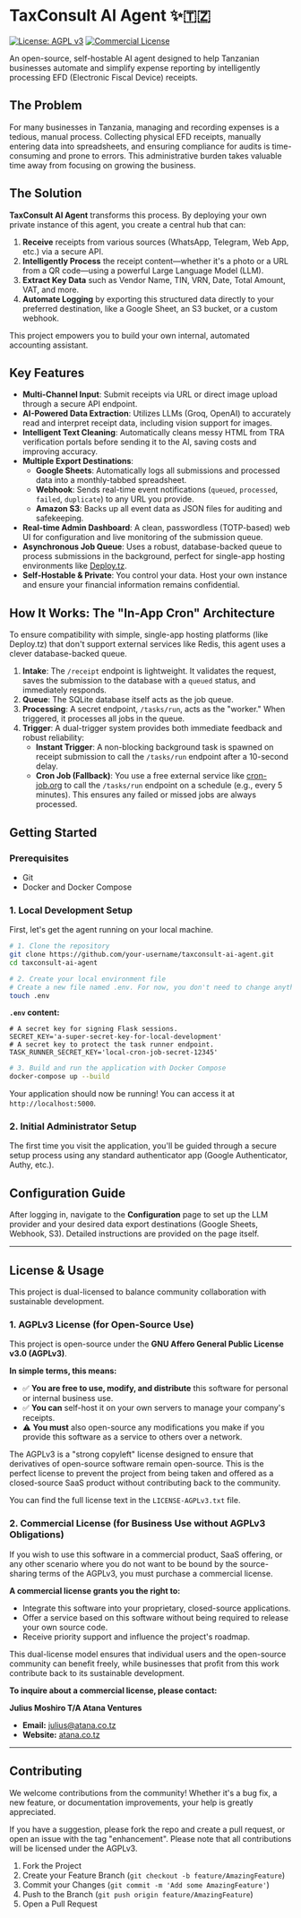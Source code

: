 # TaxConsult AI Agent ✨🇹🇿

[![License: AGPL v3](https://img.shields.io/badge/License-AGPL_v3-blue.svg)](https://www.gnu.org/licenses/agpl-3.0)
[![Commercial License](https://img.shields.io/badge/License-Commercial-green.svg)](LICENSE-COMMERCIAL.md)

An open-source, self-hostable AI agent designed to help Tanzanian businesses automate and simplify expense reporting by intelligently processing EFD (Electronic Fiscal Device) receipts.

## The Problem

For many businesses in Tanzania, managing and recording expenses is a tedious, manual process. Collecting physical EFD receipts, manually entering data into spreadsheets, and ensuring compliance for audits is time-consuming and prone to errors. This administrative burden takes valuable time away from focusing on growing the business.

## The Solution

**TaxConsult AI Agent** transforms this process. By deploying your own private instance of this agent, you create a central hub that can:
1.  **Receive** receipts from various sources (WhatsApp, Telegram, Web App, etc.) via a secure API.
2.  **Intelligently Process** the receipt content—whether it's a photo or a URL from a QR code—using a powerful Large Language Model (LLM).
3.  **Extract Key Data** such as Vendor Name, TIN, VRN, Date, Total Amount, VAT, and more.
4.  **Automate Logging** by exporting this structured data directly to your preferred destination, like a Google Sheet, an S3 bucket, or a custom webhook.

This project empowers you to build your own internal, automated accounting assistant.

## Key Features

-   **Multi-Channel Input**: Submit receipts via URL or direct image upload through a secure API endpoint.
-   **AI-Powered Data Extraction**: Utilizes LLMs (Groq, OpenAI) to accurately read and interpret receipt data, including vision support for images.
-   **Intelligent Text Cleaning**: Automatically cleans messy HTML from TRA verification portals before sending it to the AI, saving costs and improving accuracy.
-   **Multiple Export Destinations**:
    -   **Google Sheets**: Automatically logs all submissions and processed data into a monthly-tabbed spreadsheet.
    -   **Webhook**: Sends real-time event notifications (`queued`, `processed`, `failed`, `duplicate`) to any URL you provide.
    -   **Amazon S3**: Backs up all event data as JSON files for auditing and safekeeping.
-   **Real-time Admin Dashboard**: A clean, passwordless (TOTP-based) web UI for configuration and live monitoring of the submission queue.
-   **Asynchronous Job Queue**: Uses a robust, database-backed queue to process submissions in the background, perfect for single-app hosting environments like [Deploy.tz](https://deploy.tz/).
-   **Self-Hostable & Private**: You control your data. Host your own instance and ensure your financial information remains confidential.

## How It Works: The "In-App Cron" Architecture

To ensure compatibility with simple, single-app hosting platforms (like Deploy.tz) that don't support external services like Redis, this agent uses a clever database-backed queue.

1.  **Intake**: The `/receipt` endpoint is lightweight. It validates the request, saves the submission to the database with a `queued` status, and immediately responds.
2.  **Queue**: The SQLite database itself acts as the job queue.
3.  **Processing**: A secret endpoint, `/tasks/run`, acts as the "worker." When triggered, it processes all jobs in the queue.
4.  **Trigger**: A dual-trigger system provides both immediate feedback and robust reliability:
    -   **Instant Trigger**: A non-blocking background task is spawned on receipt submission to call the `/tasks/run` endpoint after a 10-second delay.
    -   **Cron Job (Fallback)**: You use a free external service like [cron-job.org](https://cron-job.org/) to call the `/tasks/run` endpoint on a schedule (e.g., every 5 minutes). This ensures any failed or missed jobs are always processed.

## Getting Started

### Prerequisites

-   Git
-   Docker and Docker Compose

### 1. Local Development Setup

First, let's get the agent running on your local machine.

```bash
# 1. Clone the repository
git clone https://github.com/your-username/taxconsult-ai-agent.git
cd taxconsult-ai-agent

# 2. Create your local environment file
# Create a new file named .env. For now, you don't need to change anything in it.
touch .env
```

**`.env` content:**
```env
# A secret key for signing Flask sessions.
SECRET_KEY='a-super-secret-key-for-local-development'
# A secret key to protect the task runner endpoint.
TASK_RUNNER_SECRET_KEY='local-cron-job-secret-12345'
```

```bash
# 3. Build and run the application with Docker Compose
docker-compose up --build
```

Your application should now be running! You can access it at `http://localhost:5000`.

### 2. Initial Administrator Setup

The first time you visit the application, you'll be guided through a secure setup process using any standard authenticator app (Google Authenticator, Authy, etc.).

## Configuration Guide

After logging in, navigate to the **Configuration** page to set up the LLM provider and your desired data export destinations (Google Sheets, Webhook, S3). Detailed instructions are provided on the page itself.

---

## License & Usage

This project is dual-licensed to balance community collaboration with sustainable development.

### 1. AGPLv3 License (for Open-Source Use)

This project is open-source under the **GNU Affero General Public License v3.0 (AGPLv3)**.

**In simple terms, this means:**
-   ✅ **You are free to use, modify, and distribute** this software for personal or internal business use.
-   ✅ **You can** self-host it on your own servers to manage your company's receipts.
-   ⚠️ **You must** also open-source any modifications you make if you provide this software as a service to others over a network.

The AGPLv3 is a "strong copyleft" license designed to ensure that derivatives of open-source software remain open-source. This is the perfect license to prevent the project from being taken and offered as a closed-source SaaS product without contributing back to the community.

You can find the full license text in the `LICENSE-AGPLv3.txt` file.

### 2. Commercial License (for Business Use without AGPLv3 Obligations)

If you wish to use this software in a commercial product, SaaS offering, or any other scenario where you do not want to be bound by the source-sharing terms of the AGPLv3, you must purchase a commercial license.

**A commercial license grants you the right to:**
-   Integrate this software into your proprietary, closed-source applications.
-   Offer a service based on this software without being required to release your own source code.
-   Receive priority support and influence the project's roadmap.

This dual-license model ensures that individual users and the open-source community can benefit freely, while businesses that profit from this work contribute back to its sustainable development.

**To inquire about a commercial license, please contact:**

**Julius Moshiro T/A Atana Ventures**
- **Email:** [julius@atana.co.tz](mailto:julius@atana.co.tz)
- **Website:** [atana.co.tz](https://atana.co.tz)

---

## Contributing

We welcome contributions from the community! Whether it's a bug fix, a new feature, or documentation improvements, your help is greatly appreciated.

If you have a suggestion, please fork the repo and create a pull request, or open an issue with the tag "enhancement". Please note that all contributions will be licensed under the AGPLv3.

1.  Fork the Project
2.  Create your Feature Branch (`git checkout -b feature/AmazingFeature`)
3.  Commit your Changes (`git commit -m 'Add some AmazingFeature'`)
4.  Push to the Branch (`git push origin feature/AmazingFeature`)
5.  Open a Pull Request